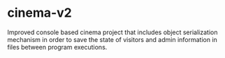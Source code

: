 # cinema-v2
Improved console based cinema project that includes object serialization mechanism in order to save the state of visitors and admin information in files between program executions.
